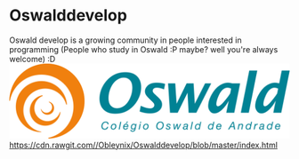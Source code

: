 

# Oswalddevelop

Oswald develop is a growing community in people interested in programming (People who study in Oswald :P maybe? well you're always welcome) :D
<br/> <img src="https://github.com/Obleynix/OswaldDevelopment/blob/master/eef1fdd1277836616c652476a5aac02833691e37.png">
https://cdn.rawgit.com//Obleynix/Oswalddevelop/blob/master/index.html


